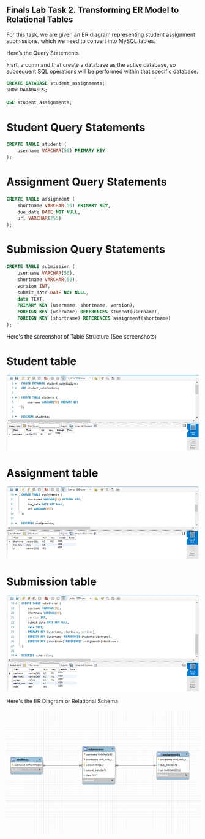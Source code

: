 ## Finals Lab Task 2. Transforming ER Model to Relational Tables
For this task, we are given an ER diagram representing student assignment submissions, which we need to convert into MySQL tables.

Here’s the Query Statements

Fisrt, a command that create a database as the active database, so subsequent SQL operations will be performed within that specific database.
```sql
CREATE DATABASE student_assignments;
SHOW DATABASES;

USE student_assignments;
```
# Student Query Statements
```sql
CREATE TABLE student (
    username VARCHAR(50) PRIMARY KEY
);
```
# Assignment Query Statements
```sql
CREATE TABLE assignment (
    shortname VARCHAR(50) PRIMARY KEY,
    due_date DATE NOT NULL,
    url VARCHAR(255)
);
```
# Submission Query Statements
```sql
CREATE TABLE submission (
    username VARCHAR(50),
    shortname VARCHAR(50),
    version INT,
    submit_date DATE NOT NULL,
    data TEXT,
    PRIMARY KEY (username, shortname, version),
    FOREIGN KEY (username) REFERENCES student(username),
    FOREIGN KEY (shortname) REFERENCES assignment(shortname)
);
```

Here's the screenshot of Table Structure (See screenshots)

# Student table

  
![Sample Output](images/STUDENTS.1.PNG)

# Assignment table

  
![Sample Output](images/ASSIGNMENTS.1.PNG)

# Submission table

  
![Sample Output](images/SUBMISSION.1.PNG)

Here's the ER Diagram or Relational Schema

![Sample Output](images/DIAGRAM.1.PNG)
